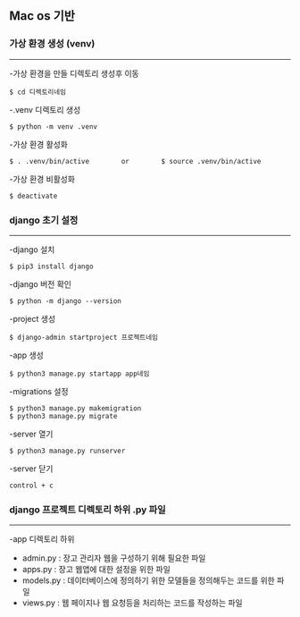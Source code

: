 ## Mac os 기반
### 가상 환경 생성 (venv)
-------------------------------------------------------

-가상 환경을 만들 디렉토리 생성후 이동
```
$ cd 디렉토리네임
```

-.venv 디렉토리 생성
```
$ python -m venv .venv
```

-가상 환경 활성화
```
$ . .venv/bin/active        or        $ source .venv/bin/active
```

-가상 환경 비활성화
```
$ deactivate
```



### django 초기 설정
---------------------------------------------------------

-django 설치
```
$ pip3 install django
```

-django 버전 확인
```
$ python -m django --version
```

-project 생성
```
$ django-admin startproject 프로젝트네임
```

-app 생성
```
$ python3 manage.py startapp app네임
```

-migrations 설정
```
$ python3 manage.py makemigration
$ python3 manage.py migrate
```

-server 열기
```
$ python3 manage.py runserver
```

-server 닫기
```
control + c
```

### django 프로젝트 디렉토리 하위 .py 파일
-----------------------------------------------------

-app 디렉토리 하위
* admin.py : 장고 관리자 웹을 구성하기 위해 필요한 파일
* apps.py : 장고 웹앱에 대한 설정을 위한 파일
* models.py : 데이터베이스에 정의하기 위한 모델들을 정의해두는 코드를 위한 파일
* views.py : 웹 페이지나 웹 요청등을 처리하는 코드를 작성하는 파일
